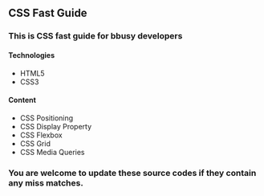 ## CSS Fast Guide

### This is CSS fast guide for bbusy developers

#### Technologies
* HTML5
* CSS3

#### Content
* CSS Positioning
* CSS Display Property
* CSS Flexbox
* CSS Grid
* CSS Media Queries

### You are welcome to update these source codes if they contain any miss matches.